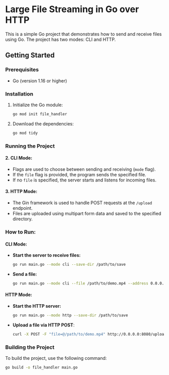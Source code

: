 # Large File Streaming in Go over HTTP

This is a simple Go project that demonstrates how to send and receive files using Go. The project has two modes: CLI and HTTP.

## Getting Started

### Prerequisites

- Go (version 1.16 or higher)

### Installation

1. Initialize the Go module:

   ```sh
   go mod init file_handler
   ```

2. Download the dependencies:

   ```sh
   go mod tidy
   ```

### Running the Project


#### 2. **CLI Mode**:

- Flags are used to choose between sending and receiving (`mode` flag).
- If the `file` flag is provided, the program sends the specified file.
- If no `file` is specified, the server starts and listens for incoming files.

#### 3. **HTTP Mode**:

- The Gin framework is used to handle POST requests at the `/upload` endpoint.
- Files are uploaded using multipart form data and saved to the specified directory.

### How to Run:

#### CLI Mode:

- **Start the server to receive files:**
  ```sh
  go run main.go --mode cli --save-dir /path/to/save
  ```
- **Send a file:**
  ```sh
  go run main.go --mode cli --file /path/to/demo.mp4 --address 0.0.0.0:8080
  ```

#### HTTP Mode:

- **Start the HTTP server:**
  ```sh
  go run main.go --mode http --save-dir /path/to/save
  ```
- **Upload a file via HTTP POST**:
  ```bash
  curl -X POST -F "file=@/path/to/demo.mp4" http://0.0.0.0:8080/upload
  ```

### Building the Project

To build the project, use the following command:

```sh
go build -o file_handler main.go
```
